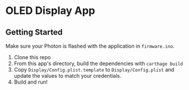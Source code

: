 # OLED Display App

## Getting Started

Make sure your Photon is flashed with the application in `firmware.ino`.

1. Clone this repo
1. From this app's directory, build the dependencies with `carthage build`
1. Copy `Display/Config.plist.template` to `Display/Config.plist` and update the values
to match your credentials.
1. Build and run!
